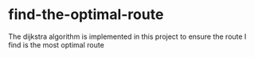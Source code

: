 # find-the-optimal-route
The dijkstra algorithm is implemented in this project to ensure the route I find is the most optimal route 

